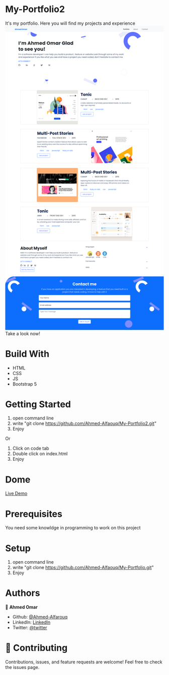 # My-Portfolio2
It's my portfolio. Here you will find my projects and experience
![page image](img/screenshot.png)
Take a look now!

# Build With
 - HTML
 - CSS
 - JS
 - Bootstrap 5
 
# Getting Started
 1) open command line
 2) write "git clone https://github.com/Ahmed-Alfaouq/My-Portfolio2.git"
 3) Enjoy
 
 Or
 1) Click on code tab
 2) Double click on index.html
 3) Enjoy
# Dome
[Live Demo](https://ahmed-alfaouq.github.io/My-Portfolio2/)
# Prerequisites
 You need some knowldge in programming to work on this project
# Setup
 1) open command line
 2) write "git clone https://github.com/Ahmed-Alfaouq/My-Portfolio.git"
 3) Enjoy
# Authors
 :bearded_person: **Ahmed Omar**
  - Github: [@Ahmed-Alfarouq](https://github.com/Ahmed-Alfaouq)
  - LinkedIn: [LinkedIn](https://www.linkedin.com/in/ahmed-omar912ba9199/)
  - Twitter: [@twitter](https://twitter.com/mediocre23534)

# :handshake: Contributing
Contributions, issues, and feature requests are welcome!
Feel free to check the issues page.
